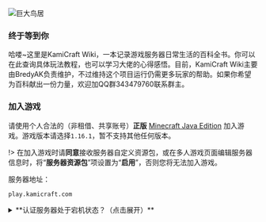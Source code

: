 ![巨大鸟居](https://ae01.alicdn.com/kf/Hedf2cd0ec99d422aa1967da1ced283a8k.jpg "巨大鸟居")

### 终于等到你

哈喽~这里是KamiCraft Wiki，一本记录游戏服务器日常生活的百科全书。你可以在此查询具体玩法教程，也可以学习大佬的心得感悟。目前，KamiCraft Wiki主要由BredyAK负责维护，不过维持这个项目运行仍需更多玩家的帮助。如果你希望为百科献出一份力量，欢迎加QQ群343479760联系群主。

### 加入游戏

请使用个人合法的（非租借、共享账号）**正版** [Minecraft Java Edition](https://www.minecraft.net/zh-hans/store/minecraft-java-edition) 加入游戏。游戏版本请选择`1.16.1`，暂不支持其他任何版本。

!> 在加入游戏时请**同意**接收服务器自定义资源包，或在多人游戏页面编辑服务器信息时，将“**服务器资源包**”项设置为“**启用**”，否则您将无法加入游戏。

服务器地址：

```
play.kamicraft.com
```

<details>
<summary>**认证服务器处于宕机状态？（点击展开）**</summary>

在连接到正版服务器的过程中，Mojang需要对您的客户端合法性进行检验。而由于大陆地区网络偶尔会出现与验证服务器断开连接的情况，您可能碰巧遭遇了此情况。这不是您客户端的问题，也不是服务器出现了网络故障，您需要做的只是稍等一会儿，然后再次加入服务器即可。

</details>
